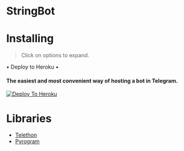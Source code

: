 # StringBot

# Installing 

> Click on options to expand.

• Deploy to Heroku •

<h4> The easiest and most convenient way of hosting a bot in Telegram.</h4>

[![Deploy To Heroku](https://www.herokucdn.com/deploy/button.svg)](https://heroku.com/deploy) 

# Libraries 

- [Telethon](https://telethon.org)
- [Pyrogram](https://pyrogram.org)

